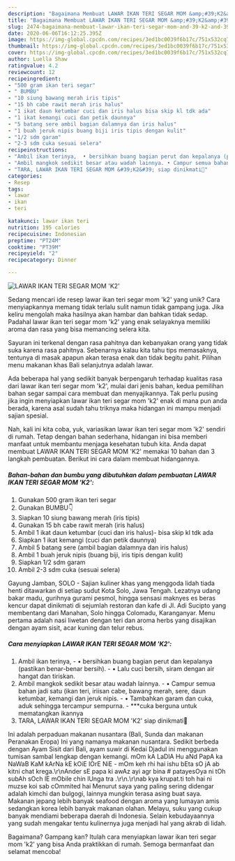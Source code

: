 ```yaml
---
description: "Bagaimana Membuat LAWAR IKAN TERI SEGAR MOM &amp;#39;K2&amp;#39;, Sempurna"
title: "Bagaimana Membuat LAWAR IKAN TERI SEGAR MOM &amp;#39;K2&amp;#39;, Sempurna"
slug: 2474-bagaimana-membuat-lawar-ikan-teri-segar-mom-and-39-k2-and-39-sempurna
date: 2020-06-06T16:12:25.395Z
image: https://img-global.cpcdn.com/recipes/3ed1bc0039f6b17c/751x532cq70/lawar-ikan-teri-segar-mom-k2-foto-resep-utama.jpg
thumbnail: https://img-global.cpcdn.com/recipes/3ed1bc0039f6b17c/751x532cq70/lawar-ikan-teri-segar-mom-k2-foto-resep-utama.jpg
cover: https://img-global.cpcdn.com/recipes/3ed1bc0039f6b17c/751x532cq70/lawar-ikan-teri-segar-mom-k2-foto-resep-utama.jpg
author: Luella Shaw
ratingvalue: 4.2
reviewcount: 12
recipeingredient:
- "500 gram ikan teri segar"
- " BUMBU"
- "10 siung bawang merah iris tipis"
- "15 bh cabe rawit merah iris halus"
- "1 ikat daun ketumbar cuci dan iris halus bisa skip kl tdk ada"
- "1 ikat kemangi cuci dan petik daunnya"
- "5 batang sere ambil bagian dalamnya dan iris halus"
- "1 buah jeruk nipis buang biji iris tipis dengan kulit"
- "1/2 sdm garam"
- "2-3 sdm cuka sesuai selera"
recipeinstructions:
- "Ambil ikan terinya,  • bersihkan buang bagian perut dan kepalanya (pastikan benar-benar bersih). • Lalu cuci bersih, siram dengan air hangat dan tiriskan."
- "Ambil mangkok sedikit besar atau wadah lainnya. • Campur semua bahan jadi satu (ikan teri, iriisan cabe, bawang merah, sere, daun ketumbar, kemangi dan jeruk nipis. • Tambahkan garam dan cuka, aduk sehingga tercampur sempurna. ***cuka berguna untuk mematangkan ikannya"
- "TARA, LAWAR IKAN TERI SEGAR MOM &#39;K2&#39; siap dinikmati🤤"
categories:
- Resep
tags:
- lawar
- ikan
- teri

katakunci: lawar ikan teri 
nutrition: 195 calories
recipecuisine: Indonesian
preptime: "PT24M"
cooktime: "PT39M"
recipeyield: "2"
recipecategory: Dinner

---
```



![LAWAR IKAN TERI SEGAR MOM &#39;K2&#39;](https://img-global.cpcdn.com/recipes/3ed1bc0039f6b17c/751x532cq70/lawar-ikan-teri-segar-mom-k2-foto-resep-utama.jpg)

Sedang mencari ide resep lawar ikan teri segar mom &#39;k2&#39; yang unik? Cara menyiapkannya memang tidak terlalu sulit namun tidak gampang juga. Jika keliru mengolah maka hasilnya akan hambar dan bahkan tidak sedap. Padahal lawar ikan teri segar mom &#39;k2&#39; yang enak selayaknya memiliki aroma dan rasa yang bisa memancing selera kita.

Sayuran ini terkenal dengan rasa pahitnya dan kebanyakan orang yang tidak suka karena rasa pahitnya. Sebenarnya kalau kita tahu tips memasaknya, tentunya di masak apapun akan terasa enak dan tidak begitu pahit. Pilihan menu makanan khas Bali selanjutnya adalah lawar.

Ada beberapa hal yang sedikit banyak berpengaruh terhadap kualitas rasa dari lawar ikan teri segar mom &#39;k2&#39;, mulai dari jenis bahan, kedua pemilihan bahan segar sampai cara membuat dan menyajikannya. Tak perlu pusing jika ingin menyiapkan lawar ikan teri segar mom &#39;k2&#39; enak di mana pun anda berada, karena asal sudah tahu triknya maka hidangan ini mampu menjadi sajian spesial.


Nah, kali ini kita coba, yuk, variasikan lawar ikan teri segar mom &#39;k2&#39; sendiri di rumah. Tetap dengan bahan sederhana, hidangan ini bisa memberi manfaat untuk membantu menjaga kesehatan tubuh kita. Anda dapat membuat LAWAR IKAN TERI SEGAR MOM &#39;K2&#39; memakai 10 bahan dan 3 langkah pembuatan. Berikut ini cara dalam membuat hidangannya.

<!--inarticleads1-->

##### Bahan-bahan dan bumbu yang dibutuhkan dalam pembuatan LAWAR IKAN TERI SEGAR MOM &#39;K2&#39;:

1. Gunakan 500 gram ikan teri segar
1. Gunakan  BUMBU👇
1. Siapkan 10 siung bawang merah (iris tipis)
1. Gunakan 15 bh cabe rawit merah (iris halus)
1. Ambil 1 ikat daun ketumbar (cuci dan iris halus)- bisa skip kl tdk ada
1. Siapkan 1 ikat kemangi (cuci dan petik daunnya)
1. Ambil 5 batang sere (ambil bagian dalamnya dan iris halus)
1. Ambil 1 buah jeruk nipis (buang biji, iris tipis dengan kulit)
1. Siapkan 1/2 sdm garam
1. Ambil 2-3 sdm cuka (sesuai selera)


Gayung Jamban, SOLO - Sajian kuliner khas yang menggoda lidah tiada henti ditawarkan di setiap sudut Kota Solo, Jawa Tengah. Lezatnya udang bakar madu, gurihnya gurami pesmol, hingga sensasi maknyes es beras kencur dapat dinikmati di sejumlah restoran dan kafe di Jl. Adi Sucipto yang membentang dari Manahan, Solo hingga Colomadu, Karanganyar. Menu pertama adalah nasi liwetan dengan teri dan aroma herbs yang disajikan dengan ayam sisit, acar kuning dan telur rebus. 

<!--inarticleads2-->

##### Cara menyiapkan LAWAR IKAN TERI SEGAR MOM &#39;K2&#39;:

1. Ambil ikan terinya,  - • bersihkan buang bagian perut dan kepalanya (pastikan benar-benar bersih). - • Lalu cuci bersih, siram dengan air hangat dan tiriskan.
1. Ambil mangkok sedikit besar atau wadah lainnya. - • Campur semua bahan jadi satu (ikan teri, iriisan cabe, bawang merah, sere, daun ketumbar, kemangi dan jeruk nipis. - • Tambahkan garam dan cuka, aduk sehingga tercampur sempurna. - ***cuka berguna untuk mematangkan ikannya
1. TARA, LAWAR IKAN TERI SEGAR MOM &#39;K2&#39; siap dinikmati🤤


Ini adalah perpaduan makanan nusantara (Bali, Sunda dan makanan Peranakan Eropa) Ini yang namanya makanan nusantara. Sedikit berbeda dengan Ayam Sisit dari Bali, ayam suwir di Kedai Djadul ini menggunakan tumisan sambal lengkap dengan kemangi. mOm kA LaDlA Hu aNd PapA ka NaWaB KaM kArNa kE kOiE lOrE NiE - mOm keh rhi hai ishu bEta sO jA ab kitni chat krega.\r\nAnder sE papa ki awAz ayi agr bina # patayesOya ni tOh subAh sOch lE mObile chin lUnga tra .\r\n.\r\nab kya krupat.ti toh hai ni muzse koi sab cOmmited hai Menurut saya yang paling sering didengar adalah kimchi dan bulgogi, lainnya mungkin terasa asing buat saya. Makanan jepang lebih banyak seafood dengan aroma yang lumayan amis sedangkan korea lebih banyak makanan olahan. Melayu, suku yang cukup banyak mendiami beberapa daerah di Indonesia. Selain kebudayaannya yang sudah mengakar tentu kulinernya juga menjadi hal yang akrab di lidah. 

Bagaimana? Gampang kan? Itulah cara menyiapkan lawar ikan teri segar mom &#39;k2&#39; yang bisa Anda praktikkan di rumah. Semoga bermanfaat dan selamat mencoba!
